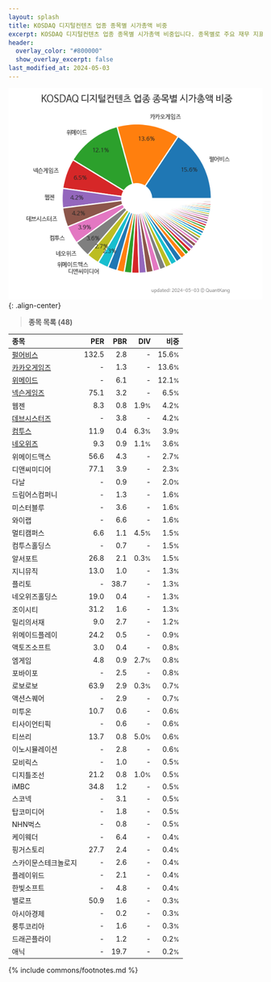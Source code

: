 ```yaml
---
layout: splash
title: KOSDAQ 디지털컨텐츠 업종 종목별 시가총액 비중
excerpt: KOSDAQ 디지털컨텐츠 업종 종목별 시가총액 비중입니다. 종목별로 주요 재무 지표를 함께 표시합니다.
header:
  overlay_color: "#800000"
  show_overlay_excerpt: false
last_modified_at: 2024-05-03
---
```



![KOSDAQ 디지털컨텐츠 업종 종목별 시가총액 비중](/stats/sector/images/kosdaq_업종_디지털컨텐츠_종목.png){: .align-center}


> **종목 목록 (48)**<a id="list"></a>

| **종목** | **PER** | **PBR** | **DIV** | **비중** |
| :------- | ------: | ------: | ------: | -------: |
| [펄어비스](/263750/) | 132.5 | 2.8 | - | 15.6<small>%</small> |
| [카카오게임즈](/293490/) | - | 1.3 | - | 13.6<small>%</small> |
| [위메이드](/112040/) | - | 6.1 | - | 12.1<small>%</small> |
| [넥슨게임즈](/225570/) | 75.1 | 3.2 | - | 6.5<small>%</small> |
| 웹젠 | 8.3 | 0.8 | 1.9<small>%</small> | 4.2<small>%</small> |
| [데브시스터즈](/194480/) | - | 3.8 | - | 4.2<small>%</small> |
| [컴투스](/078340/) | 11.9 | 0.4 | 6.3<small>%</small> | 3.9<small>%</small> |
| [네오위즈](/095660/) | 9.3 | 0.9 | 1.1<small>%</small> | 3.6<small>%</small> |
| 위메이드맥스 | 56.6 | 4.3 | - | 2.7<small>%</small> |
| 디앤씨미디어 | 77.1 | 3.9 | - | 2.3<small>%</small> |
| 다날 | - | 0.9 | - | 2.0<small>%</small> |
| 드림어스컴퍼니 | - | 1.3 | - | 1.6<small>%</small> |
| 미스터블루 | - | 3.6 | - | 1.6<small>%</small> |
| 와이랩 | - | 6.6 | - | 1.6<small>%</small> |
| 멀티캠퍼스 | 6.6 | 1.1 | 4.5<small>%</small> | 1.5<small>%</small> |
| 컴투스홀딩스 | - | 0.7 | - | 1.5<small>%</small> |
| 알서포트 | 26.8 | 2.1 | 0.3<small>%</small> | 1.5<small>%</small> |
| 지니뮤직 | 13.0 | 1.0 | - | 1.3<small>%</small> |
| 플리토 | - | 38.7 | - | 1.3<small>%</small> |
| 네오위즈홀딩스 | 19.0 | 0.4 | - | 1.3<small>%</small> |
| 조이시티 | 31.2 | 1.6 | - | 1.3<small>%</small> |
| 밀리의서재 | 9.0 | 2.7 | - | 1.2<small>%</small> |
| 위메이드플레이 | 24.2 | 0.5 | - | 0.9<small>%</small> |
| 액토즈소프트 | 3.0 | 0.4 | - | 0.8<small>%</small> |
| 엠게임 | 4.8 | 0.9 | 2.7<small>%</small> | 0.8<small>%</small> |
| 포바이포 | - | 2.5 | - | 0.8<small>%</small> |
| 로보로보 | 63.9 | 2.9 | 0.3<small>%</small> | 0.7<small>%</small> |
| 액션스퀘어 | - | 2.9 | - | 0.7<small>%</small> |
| 미투온 | 10.7 | 0.6 | - | 0.6<small>%</small> |
| 티사이언티픽 | - | 0.6 | - | 0.6<small>%</small> |
| 티쓰리 | 13.7 | 0.8 | 5.0<small>%</small> | 0.6<small>%</small> |
| 이노시뮬레이션 | - | 2.8 | - | 0.6<small>%</small> |
| 모비릭스 | - | 1.0 | - | 0.5<small>%</small> |
| 디지틀조선 | 21.2 | 0.8 | 1.0<small>%</small> | 0.5<small>%</small> |
| iMBC | 34.8 | 1.2 | - | 0.5<small>%</small> |
| 스코넥 | - | 3.1 | - | 0.5<small>%</small> |
| 탑코미디어 | - | 1.8 | - | 0.5<small>%</small> |
| NHN벅스 | - | 0.8 | - | 0.5<small>%</small> |
| 케이웨더 | - | 6.4 | - | 0.4<small>%</small> |
| 핑거스토리 | 27.7 | 2.4 | - | 0.4<small>%</small> |
| 스카이문스테크놀로지 | - | 2.6 | - | 0.4<small>%</small> |
| 플레이위드 | - | 2.1 | - | 0.4<small>%</small> |
| 한빛소프트 | - | 4.8 | - | 0.4<small>%</small> |
| 밸로프 | 50.9 | 1.6 | - | 0.3<small>%</small> |
| 아시아경제 | - | 0.2 | - | 0.3<small>%</small> |
| 룽투코리아 | - | 1.6 | - | 0.3<small>%</small> |
| 드래곤플라이 | - | 1.2 | - | 0.2<small>%</small> |
| 애닉 | - | 19.7 | - | 0.2<small>%</small> |

{% include commons/footnotes.md %}